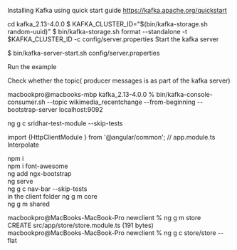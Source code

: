 Installing Kafka using quick start guide
https://kafka.apache.org/quickstart

cd kafka_2.13-4.0.0
$ KAFKA_CLUSTER_ID="$(bin/kafka-storage.sh random-uuid)"
$ bin/kafka-storage.sh format --standalone -t $KAFKA_CLUSTER_ID -c config/server.properties
Start the kafka server

$ bin/kafka-server-start.sh config/server.properties

Run the example 



Check whether the topic( producer messages is as part of the kafka server)

macbookpro@macbooks-mbp kafka_2.13-4.0.0 % bin/kafka-console-consumer.sh --topic wikimedia_recentchange --from-beginning --bootstrap-server localhost:9092


 ng g c sridhar-test-module --skip-tests

 import  {HttpClientModule } from '@angular/common'; 
 // app.module.ts
 Interpolate


 npm i <br/>
 npm i font-awesome <br/>
 ng add ngx-bootstrap <br/>
 ng serve <br/>
 ng g c nav-bar  --skip-tests <br/>
 in the client folder
  ng g m core <br/>
  ng g m shared <br/>

  macbookpro@MacBooks-MacBook-Pro newclient % ng g m store  <br/>
CREATE src/app/store/store.module.ts (191 bytes)  <br/>
macbookpro@MacBooks-MacBook-Pro newclient % ng g c store/store --flat <br/>
  
 

